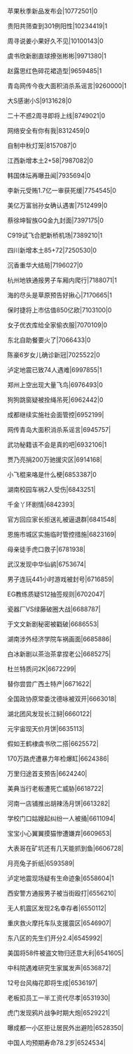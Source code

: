 苹果秋季新品发布会|10772501|0

贵阳共筛查到301例阳性|10234419|1

周寻说姜小果好久不见|10100143|0

虞书欣新剧直球撩张彬彬|9971380|1

赵露思红色碎花裙造型|9659485|1

青岛网传今夜大面积消杀系谣言|9260000|1

大S感谢小S|9131628|0

二十不惑2周寻即将上线|8749021|0

网络安全有你有我|8312459|0

自制中秋灯笼|8157087|0

江西新增本土2+58|7987082|0

韩国体坛再曝丑闻|7935694|0

李新元受贿1.7亿一审获死缓|7754545|0

美亿万富翁孙女确认遇害|7512499|0

蔡徐坤智族GQ金九封面|7397175|0

C919试飞合肥新桥机场|7389210|1

四川新增本土85+72|7250530|0

沉香重华大结局|7196027|0

杭州地铁通报男子车厢内爬行|7188071|1

海的尽头是草原预告好揪心|7170665|1

保时捷将上市估值850亿欧|7103100|0

女子优衣库给全家偷衣服|7070109|0

东北自助餐要火了|7066433|0

陈豪6岁女儿确诊新冠|7025522|0

泸定地震已致74人遇难|6997855|1

郑州上空出现大量飞鸟|6976493|0

狗狗跳窗疑被拴绳吊死|6962442|0

成都继续实施社会面管控|6952199|

网传青岛大面积消杀系谣言|6945757|

武功秘籍该不会是真的吧|6932106|1

贾乃亮捐200万驰援灾区|6914168|

小飞棍来咯是什么梗|6853387|0

湖南校园车祸2人受伤|6843251|

千金丫环剧情|6842393|

官方回应家长拒送礼被逼退群|6841548|

恩施市城区实施临时管控措施|6823169|

母亲徒手虎口救子|6781938|

武汉发现中华仙鹟|6753674|

男子连玩441小时游戏被封号|6716859|

EG教练质疑S12抽签规则|6702047|

瓷器厂VS绿藤破圈大战|6688787|

于文文新剧秘密被戳破|6686553|

湖南涉外经济学院车祸画面|6685886|

白冰新剧以茶治茶拿捏老公|6685275|

杜兰特质问2K|6672299|

替你尝尝广西土特产|6671622|

全国政协原常委沈德咏被双开|6663018|

湖北团风发现长江鲟|6660122|

元宇宙现天价月饼|6635113|

假如王鹤棣虞书欣二搭|6625572|

170万路虎遭暴力年检爆缸|6624386|

万里归途首支预告|6624240|

美典当行老板遭死亡威胁|6618722|

河南一店铺推出胡辣汤月饼|6613282|

学校门口姑嫂起纠纷一人被捅|6611094|

宝宝小心翼翼摸猫惨遭嫌弃|6609653|

大表哥在矿坑还有几天能抓到鱼|6606728|

月亮兔子折纸|6593589|

泸定地震现场疑有生命迹象|6558604|1

西安警方通报男子被当街殴打|6556210|

无人机震区发现2名幸存者|6550112|

重庆救火摩托车队支援震区|6546907|

东八区的先生们开分2.4|6545992|

美国将58件被盗文物归还意大利|6541605|

中科院遇难研究生家属发声|6536872|

12号台风梅花即将生成|6536197|

老板扣员工一半工资代尽孝|6531930|

虎门发现鸦片战争时期大炮|6529221|

曝成都一小区拒让居民外出避险|6528350|

中国人均预期寿命78.2岁|6524534|

